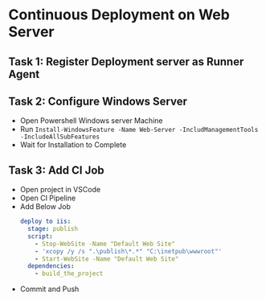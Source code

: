 # Continuous Deployment on Web Server

## Task 1: Register Deployment server as Runner Agent

## Task 2: Configure Windows Server

- Open Powershell Windows server Machine
- Run `Install-WindowsFeature -Name Web-Server -IncludManagementTools -IncludeAllSubFeatures`
- Wait for Installation to Complete 

## Task 3: Add CI Job

- Open project in VSCode
- Open CI Pipeline
- Add Below Job
  ```yaml
  deploy to iis:
    stage: publish
    script:
      - Stop-WebSite -Name "Default Web Site"
      - 'xcopy /y /s ".\publish\*.*" "C:\inetpub\wwwroot"'
      - Start-WebSite -Name "Default Web Site"
    dependencies:
      - build_the_project
   ```
- Commit and Push